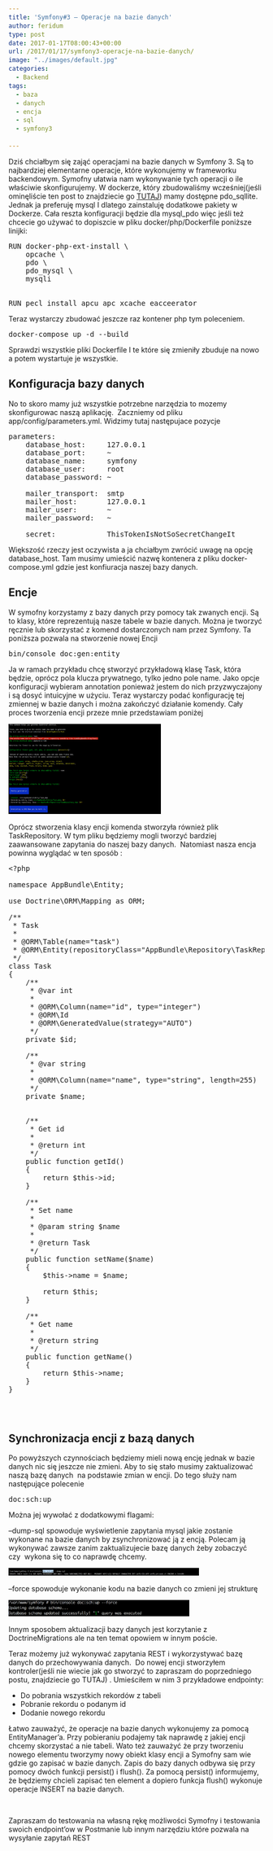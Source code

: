 ```yaml
---
title: 'Symfony#3 – Operacje na bazie danych'
author: feridum
type: post
date: 2017-01-17T08:00:43+00:00
url: /2017/01/17/symfony3-operacje-na-bazie-danych/
image: "../images/default.jpg"
categories:
  - Backend
tags:
  - baza
  - danych
  - encja
  - sql
  - symfony3

---
```

Dziś chciałbym się zająć operacjami na bazie danych w Symfony 3. Są to najbardziej elementarne operacje, które wykonujemy w frameworku backendowym. Symofny ułatwia nam wykonywanie tych operacji o ile właściwie skonfigurujemy. W dockerze, który zbudowaliśmy wcześniej(jeśli ominęliście ten post to znajdziecie go [TUTAJ][1]) mamy dostępne pdo\_sqllite. Jednak ja preferuję mysql I dlatego zainstaluję dodatkowe pakiety w Dockerze. Cała reszta konfiguracji będzie dla mysql\_pdo więc jeśli też chcecie go używać to dopiszcie w pliku docker/php/Dockerfile poniższe linijki:

<pre class="lang:default decode:true ">RUN docker-php-ext-install \
    opcache \
    pdo \
    pdo_mysql \
    mysqli


RUN pecl install apcu apc xcache eacceerator</pre>

Teraz wystarczy zbudować jeszcze raz kontener php tym poleceniem.

<pre class="theme:cisco-router lang:default decode:true">docker-compose up -d --build</pre>

Sprawdzi wszystkie pliki Dockerfile I te które się zmieniły zbuduje na nowo a potem wystartuje je wszystkie.

## Konfiguracja bazy danych

No to skoro mamy już wszystkie potrzebne narzędzia to mozemy skonfigurowac naszą aplikację.  Zaczniemy od pliku app/config/parameters.yml. Widzimy tutaj następujace pozycje

<pre class="lang:default decode:true ">parameters:
    database_host:     127.0.0.1
    database_port:     ~
    database_name:     symfony
    database_user:     root
    database_password: ~

    mailer_transport:  smtp
    mailer_host:       127.0.0.1
    mailer_user:       ~
    mailer_password:   ~

    secret:            ThisTokenIsNotSoSecretChangeIt</pre>

Większość rzeczy jest oczywista a ja chciałbym zwrócić uwagę na opcję database_host. Tam musimy umieścić nazwę kontenera z pliku docker-compose.yml gdzie jest konfiuracja naszej bazy danych.

## Encje

W symofny korzystamy z bazy danych przy pomocy tak zwanych encji. Są to klasy, które reprezentują nasze tabele w bazie danych. Można je tworzyć ręcznie lub skorzystać z komend dostarczonych nam przez Symfony. Ta poniższa pozwala na stworzenie nowej Encji

<pre class="theme:cisco-router lang:default decode:true ">bin/console doc:gen:entity</pre>

Ja w ramach przykładu chcę stworzyć przykładową klasę Task, która będzie, oprócz pola klucza prywatnego, tylko jedno pole name. Jako opcje konfiguracji wybieram annotation ponieważ jestem do nich przyzwyczajony i są dosyć intuicyjne w użyciu. Teraz wystarczy podać konfigurację tej zmiennej w bazie danych i można zakończyć działanie komendy. Cały proces tworzenia encji przeze mnie przedstawiam poniżej

<img class="size-medium wp-image-118 aligncenter" src="../wp-content/uploads/2017/01/Zrzut-ekranu-2017-01-14-o-16.55.53.png" alt="symofny_tworzenie_encji" width="300" height="177" />

Oprócz stworzenia klasy encji komenda stworzyła również plik TaskRepository. W tym pliku będziemy mogli tworzyć bardziej zaawansowane zapytania do naszej bazy danych.  Natomiast nasza encja powinna wyglądać w ten sposób :

<pre class="lang:default decode:true ">&lt;?php

namespace AppBundle\Entity;

use Doctrine\ORM\Mapping as ORM;

/**
 * Task
 *
 * @ORM\Table(name="task")
 * @ORM\Entity(repositoryClass="AppBundle\Repository\TaskRepository")
 */
class Task
{
    /**
     * @var int
     *
     * @ORM\Column(name="id", type="integer")
     * @ORM\Id
     * @ORM\GeneratedValue(strategy="AUTO")
     */
    private $id;

    /**
     * @var string
     *
     * @ORM\Column(name="name", type="string", length=255)
     */
    private $name;


    /**
     * Get id
     *
     * @return int
     */
    public function getId()
    {
        return $this-&gt;id;
    }

    /**
     * Set name
     *
     * @param string $name
     *
     * @return Task
     */
    public function setName($name)
    {
        $this-&gt;name = $name;

        return $this;
    }

    /**
     * Get name
     *
     * @return string
     */
    public function getName()
    {
        return $this-&gt;name;
    }
}

</pre>

&nbsp;

## Synchronizacja encji z bazą danych

Po powyższych czynnościach będziemy mieli nową encję jednak w bazie danych nic się jeszcze nie zmieni. Aby to się stało musimy zaktualizować naszą bazę danych  na podstawie zmian w encji. Do tego służy nam następujące polecenie

<pre class="theme:cisco-router lang:default decode:true ">doc:sch:up</pre>

Można jej wywołać z dodatkowymi flagami:

&#8211;dump-sql spowoduje wyświetlenie zapytania mysql jakie zostanie wykonane na bazie danych by zsynchronizować ją z encją. Polecam ją wykonywać zawsze zanim zaktualizujecie bazę danych żeby zobaczyć  czy  wykona się to co naprawdę chcemy.

<img class="wp-image-119 aligncenter" src="../wp-content/uploads/2017/01/Zrzut-ekranu-2017-01-14-o-17.11.02.png" alt="" width="375" height="15"/>

&#8211;force spowoduje wykonanie kodu na bazie danych co zmieni jej strukturę

<img class="wp-image-120 aligncenter" src="../wp-content/uploads/2017/01/Zrzut-ekranu-2017-01-14-o-17.11.12.png" alt="" width="356" height="32" s/>

Innym sposobem aktualizacji bazy danych jest korzytanie z DoctrineMigrations ale na ten temat opowiem w innym poście.

Teraz możemy już wykonywać zapytania REST i wykorzystywać bazę danych do przechowywania danych.  Do nowej encji stworzyłem  kontroler(jeśli nie wiecie jak go stworzyć to zapraszam do poprzedniego postu, znajdziecie go TUTAJ) . Umieściłem w nim 3 przykładowe endpointy:

  * Do pobrania wszystkich rekordów z tabeli
  * Pobranie rekordu o podanym id
  * Dodanie nowego rekordu

Łatwo zauważyć, że operacje na bazie danych wykonujemy za pomocą EntityManager&#8217;a. Przy pobieraniu podajemy tak naprawdę z jakiej encji chcemy skorzystać a nie tabeli. Wato też zauważyć że przy tworzeniu nowego elementu tworzymy nowy obiekt klasy encji a Symofny sam wie gdzie go zapisać w bazie danych. Zapis do bazy danych odbywa się przy pomocy dwóch funkcji persist() i flush(). Za pomocą persist() informujemy, że będziemy chcieli zapisać ten element a dopiero funkcja flush() wykonuje operacje INSERT na bazie danych.

&nbsp;

Zapraszam do testowania na własną rękę możliwości Symofny i testowania swoich endpoint&#8217;ow w Postmanie lub innym narzędziu które pozwala na wysyłanie zapytań REST

 [1]: https://fsgeek.pl/2017/01/09/symfony_rest/